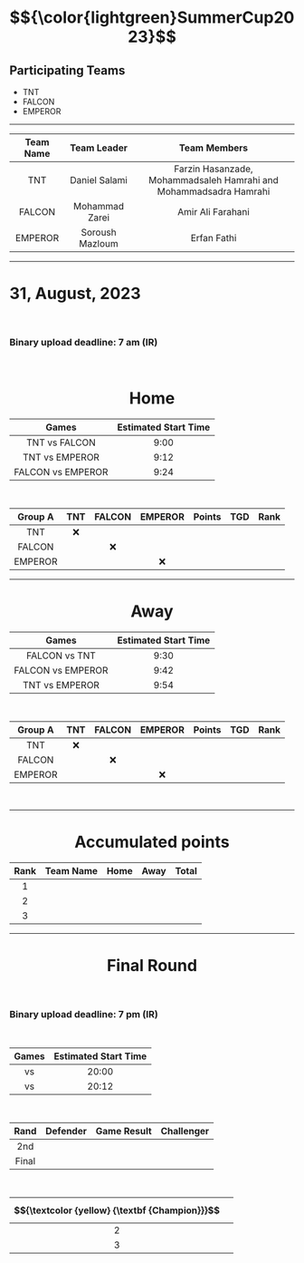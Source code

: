 # $${\color{lightgreen}SummerCup2023}$$

## Participating Teams
<ul>
    <li>TNT</li>
    <li>FALCON</li>
    <li>EMPEROR</li>
</ul>

---------------------

|  Team Name  |  Team Leader  |                        Team Members                               |
|   :---:     |     :---:     |                           :---:                                   |
|    TNT      | Daniel Salami | Farzin Hasanzade, Mohammadsaleh Hamrahi and Mohammadsadra Hamrahi |
|    FALCON   | Mohammad Zarei|                           Amir Ali Farahani                       |
|  EMPEROR    |Soroush Mazloum|                              Erfan Fathi                          |

---------------------

# 31, August, 2023

<br>

### Binary upload deadline: 7 am (IR)

<br>

<h1 align="center">Home</h1>

|         Games            |Estimated Start Time|
|         :---:            |    :---:           |                 
|      TNT vs FALCON       |         9:00       |
|     TNT vs EMPEROR       |        9:12        |
|     FALCON vs EMPEROR    |        9:24        |

<br>

|  Group A  |   TNT  | FALCON | EMPEROR | Points | TGD | Rank |
|   :---:   |  :---: | :---:  |   :---: |  :---: |:---:| :---:|
|    TNT    |   :x:  |        |         |        |     |      |
|  FALCON   |        |   :x:  |         |        |     |      |
|  EMPEROR  |        |        |    :x:  |        |     |      |

---------------------

<h1 align="center">Away</h1>

|         Games            |Estimated Start Time|
|         :---:            |    :---:           | 
|      FALCON vs TNT       |         9:30       |
|     FALCON vs EMPEROR    |        9:42        |
|     TNT vs EMPEROR       |        9:54        |

<br>

|  Group A  |   TNT  | FALCON | EMPEROR | Points | TGD | Rank |
|   :---:   |  :---: | :---:  |   :---: |  :---: |:---:| :---:|
|    TNT    |   :x:  |        |         |        |     |      |
|  FALCON   |        |   :x:  |         |        |     |      |
|  EMPEROR  |        |        |    :x:  |        |     |      |

<br>
<hr>

<h1 align="center">Accumulated points</h1>

| Rank | Team Name | Home | Away | Total |
|:---: |   :---:   | :---:|:---: | :---: |
|   1  |           |      |      |       |
|   2  |           |      |      |       |
|   3  |           |      |      |       |

---------------------

<h1 align="center">Final Round</h1>

<br>

### Binary upload deadline: 7 pm (IR)

<br>

|         Games            |Estimated Start Time|
|         :---:            |    :---:           |                 
|       vs        |         20:00       |
|      vs     |        20:12        |

<br>
    
|   Rand   | Defender | Game Result | Challenger |
|   :---:  |   :---:  |    :---:    |    :---:   |
|    2nd   |          |             |            |
|   Final  |          |             |            |

<br>

|  $${\textcolor {yellow} {\textbf {Champion}}}$$  |          |
|              :---:             |   :---:  |
|                2               |          |
|                3               |          |


